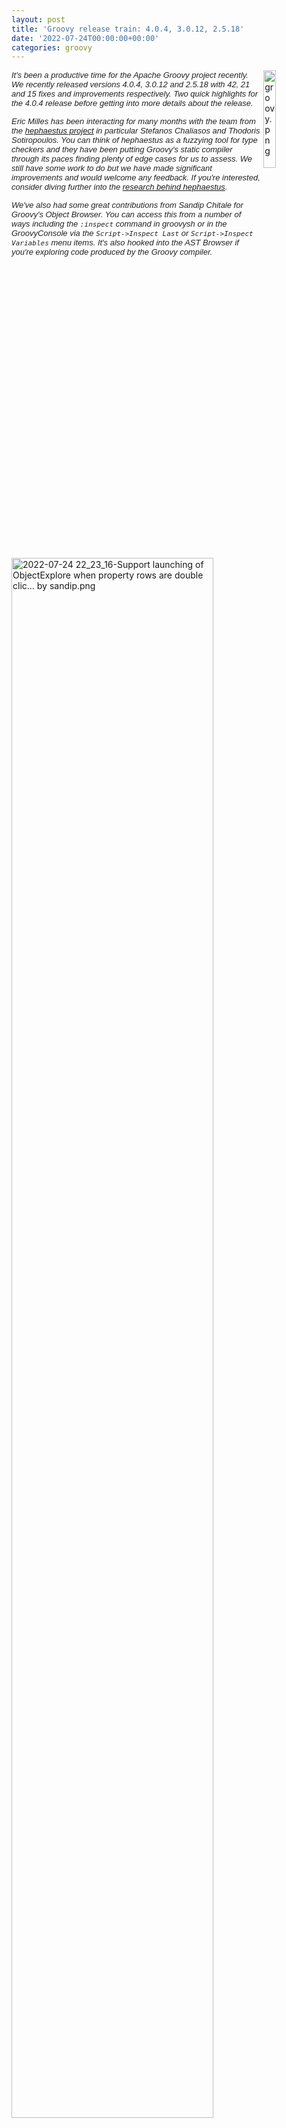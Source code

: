 ```yaml
---
layout: post
title: 'Groovy release train: 4.0.4, 3.0.12, 2.5.18'
date: '2022-07-24T00:00:00+00:00'
categories: groovy
---
```

<p><img src="https://blogs.apache.org/groovy/mediaresource/c5ba5e59-737e-4ebf-91c9-08fa67dc8f70" align="right" style="width:20%;" alt="groovy.png"><span style="color: rgb(34, 34, 34); font-family: Arial, Helvetica, sans-serif; font-size: small;"><i>It's been a productive time for the Apache Groovy project recently. We recently released versions 4.0.4, 3.0.12 and 2.5.18 with 42, 21 and 15 fixes and improvements respectively. Two quick highlights for the 4.0.4 release before getting into more details about the release.</i></span></p>
<p><span style="color: rgb(34, 34, 34); font-family: Arial, Helvetica, sans-serif; font-size: small;"><i>Eric Milles has been interacting for many months with the team from the <a href="https://github.com/hephaestus-compiler-project/hephaestu" target="_blank">hephaestus project</a> in particular Stefanos Chaliasos and Thodoris Sotiropoulos. You can think of hephaestus as a fuzzying tool for type checkers and they have been putting Groovy's static compiler through its paces finding plenty of edge cases for us to assess. We still have some work to do but we have made significant improvements and would welcome any feedback. If you're interested, consider diving further into the <a href="https://pldi22.sigplan.org/details/pldi-2022-pldi/2/Finding-Typing-Compiler-Bug" target="_blank">research behind hephaestus</a>.</i></span></p>
<p><i style="color: rgb(34, 34, 34); font-family: Arial, Helvetica, sans-serif; font-size: small;">We've also had some great contributions from Sandip Chitale for Groovy's Object Browser. You can access this from a number of ways including the <code>:inspect</code> command in groovysh or in the GroovyConsole via the <code>Script-&gt;Inspect Last</code> or <code>Script-&gt;Inspect Variables</code> menu items. It's also hooked into the AST Browser if you're exploring code produced by the Groovy compiler.</i></p><p><img src="https://blogs.apache.org/groovy/mediaresource/d4be7ce2-a2ce-46c3-9ce7-7b0a23271e55" style="width:80%;" alt="2022-07-24 22_23_16-Support launching of ObjectExplore when property rows are double clic… by sandip.png"></p><p><i style="color: rgb(34, 34, 34); font-family: Arial, Helvetica, sans-serif; font-size: small;">Please find more details about the 4.0.4 release below.</i><br></p>
<p></p><hr><p></p><p><span style="color: rgb(34, 34, 34); font-family: Arial, Helvetica, sans-serif; font-size: small;">Dear community,</span><br></p><p><br style="color: rgb(34, 34, 34); font-family: Arial, Helvetica, sans-serif; font-size: small;"><span style="color: rgb(34, 34, 34); font-family: Arial, Helvetica, sans-serif; font-size: small;">The Apache Groovy team is pleased to announce version 4.0.4 of Apache Groovy.</span><br style="color: rgb(34, 34, 34); font-family: Arial, Helvetica, sans-serif; font-size: small;"><span style="color: rgb(34, 34, 34); font-family: Arial, Helvetica, sans-serif; font-size: small;">Apache Groovy is a multi-faceted programming language for the JVM.</span><br style="color: rgb(34, 34, 34); font-family: Arial, Helvetica, sans-serif; font-size: small;"><span style="color: rgb(34, 34, 34); font-family: Arial, Helvetica, sans-serif; font-size: small;">Further details can be found at the&nbsp;</span><a href="https://groovy.apache.org/" rel="noreferrer" target="_blank" data-saferedirecturl="https://www.google.com/url?q=https://groovy.apache.org&amp;source=gmail&amp;ust=1658749889773000&amp;usg=AOvVaw3UeIEh4xUbnaxsJtohTkbG" style="color: rgb(17, 85, 204); font-family: Arial, Helvetica, sans-serif; font-size: small; background-color: rgb(255, 255, 255);">https://groovy.apache.org</a><span style="color: rgb(34, 34, 34); font-family: Arial, Helvetica, sans-serif; font-size: small;">&nbsp;website.</span><br style="color: rgb(34, 34, 34); font-family: Arial, Helvetica, sans-serif; font-size: small;"><br style="color: rgb(34, 34, 34); font-family: Arial, Helvetica, sans-serif; font-size: small;"><span style="color: rgb(34, 34, 34); font-family: Arial, Helvetica, sans-serif; font-size: small;">This release is a maintenance release of the GROOVY_4_0_X branch.</span><br style="color: rgb(34, 34, 34); font-family: Arial, Helvetica, sans-serif; font-size: small;"><span style="color: rgb(34, 34, 34); font-family: Arial, Helvetica, sans-serif; font-size: small;">It is strongly encouraged that all users using prior</span><br style="color: rgb(34, 34, 34); font-family: Arial, Helvetica, sans-serif; font-size: small;"><span style="color: rgb(34, 34, 34); font-family: Arial, Helvetica, sans-serif; font-size: small;">versions on this branch upgrade to this version.</span><br style="color: rgb(34, 34, 34); font-family: Arial, Helvetica, sans-serif; font-size: small;"><br style="color: rgb(34, 34, 34); font-family: Arial, Helvetica, sans-serif; font-size: small;"><span style="color: rgb(34, 34, 34); font-family: Arial, Helvetica, sans-serif; font-size: small;">This release includes 42 bug fixes/improvements as outlined in the changelog:</span><br style="color: rgb(34, 34, 34); font-family: Arial, Helvetica, sans-serif; font-size: small;"><a href="https://issues.apache.org/jira/secure/ReleaseNote.jspa?projectId=12318123&amp;version=12351811" rel="noreferrer" target="_blank" data-saferedirecturl="https://www.google.com/url?q=https://issues.apache.org/jira/secure/ReleaseNote.jspa?projectId%3D12318123%26version%3D12351811&amp;source=gmail&amp;ust=1658749889773000&amp;usg=AOvVaw39ifZIVrnkdH8j5f1luhp8" style="color: rgb(17, 85, 204); font-family: Arial, Helvetica, sans-serif; font-size: small; background-color: rgb(255, 255, 255);">https://issues.apache.org/jira<wbr>/secure/ReleaseNote.jspa?proje<wbr>ctId=12318123&amp;version=12351811</a><br style="color: rgb(34, 34, 34); font-family: Arial, Helvetica, sans-serif; font-size: small;"><br style="color: rgb(34, 34, 34); font-family: Arial, Helvetica, sans-serif; font-size: small;"><span style="color: rgb(34, 34, 34); font-family: Arial, Helvetica, sans-serif; font-size: small;">Sources, convenience binaries, downloadable documentation and an SDK</span><br style="color: rgb(34, 34, 34); font-family: Arial, Helvetica, sans-serif; font-size: small;"><span style="color: rgb(34, 34, 34); font-family: Arial, Helvetica, sans-serif; font-size: small;">bundle can be found at:&nbsp;</span><a href="https://groovy.apache.org/download.html" rel="noreferrer" target="_blank" data-saferedirecturl="https://www.google.com/url?q=https://groovy.apache.org/download.html&amp;source=gmail&amp;ust=1658749889773000&amp;usg=AOvVaw1oyeY2KvINmi4bJ7q7mdV9" style="color: rgb(17, 85, 204); font-family: Arial, Helvetica, sans-serif; font-size: small; background-color: rgb(255, 255, 255);">https://groovy.apache.org/down<wbr>load.html</a><br style="color: rgb(34, 34, 34); font-family: Arial, Helvetica, sans-serif; font-size: small;"><span style="color: rgb(34, 34, 34); font-family: Arial, Helvetica, sans-serif; font-size: small;">We recommend you verify your installation using the information on that page.</span><br style="color: rgb(34, 34, 34); font-family: Arial, Helvetica, sans-serif; font-size: small;"><br style="color: rgb(34, 34, 34); font-family: Arial, Helvetica, sans-serif; font-size: small;"><span style="color: rgb(34, 34, 34); font-family: Arial, Helvetica, sans-serif; font-size: small;">Jars are also available within the major binary repositories.</span><br style="color: rgb(34, 34, 34); font-family: Arial, Helvetica, sans-serif; font-size: small;"><br style="color: rgb(34, 34, 34); font-family: Arial, Helvetica, sans-serif; font-size: small;"><span style="color: rgb(34, 34, 34); font-family: Arial, Helvetica, sans-serif; font-size: small;">We welcome your help and feedback and in particular want</span><br style="color: rgb(34, 34, 34); font-family: Arial, Helvetica, sans-serif; font-size: small;"><span style="color: rgb(34, 34, 34); font-family: Arial, Helvetica, sans-serif; font-size: small;">to thank everyone who contributed to this release.</span><br style="color: rgb(34, 34, 34); font-family: Arial, Helvetica, sans-serif; font-size: small;"><br style="color: rgb(34, 34, 34); font-family: Arial, Helvetica, sans-serif; font-size: small;"><span style="color: rgb(34, 34, 34); font-family: Arial, Helvetica, sans-serif; font-size: small;">For more information on how to report problems, and to get involved,</span><br style="color: rgb(34, 34, 34); font-family: Arial, Helvetica, sans-serif; font-size: small;"><span style="color: rgb(34, 34, 34); font-family: Arial, Helvetica, sans-serif; font-size: small;">visit the project website at&nbsp;</span><a href="https://groovy.apache.org/" rel="noreferrer" target="_blank" data-saferedirecturl="https://www.google.com/url?q=https://groovy.apache.org/&amp;source=gmail&amp;ust=1658749889773000&amp;usg=AOvVaw3YY__pL01OagCmhDprLRMJ" style="color: rgb(17, 85, 204); font-family: Arial, Helvetica, sans-serif; font-size: small; background-color: rgb(255, 255, 255);">https://groovy.apache.org/</a><br style="color: rgb(34, 34, 34); font-family: Arial, Helvetica, sans-serif; font-size: small;"><br style="color: rgb(34, 34, 34); font-family: Arial, Helvetica, sans-serif; font-size: small;"><span style="color: rgb(34, 34, 34); font-family: Arial, Helvetica, sans-serif; font-size: small;">Best regards,</span><br style="color: rgb(34, 34, 34); font-family: Arial, Helvetica, sans-serif; font-size: small;"><br style="color: rgb(34, 34, 34); font-family: Arial, Helvetica, sans-serif; font-size: small;"><span style="color: rgb(34, 34, 34); font-family: Arial, Helvetica, sans-serif; font-size: small;">The Apache Groovy team.</span></p><p><span style="color: rgb(34, 34, 34); font-family: Arial, Helvetica, sans-serif; font-size: small;"><br></span><br></p>
